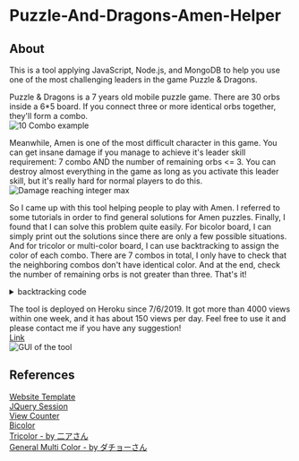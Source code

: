 # Puzzle-And-Dragons-Amen-Helper
## About
This is a tool applying JavaScript, Node.js, and MongoDB to help you use one of the most challenging leaders in the game Puzzle &amp; Dragons.  
  
Puzzle &amp; Dragons is a 7 years old mobile puzzle game. There are 30 orbs inside a 6*5 board. If you connect three or more identical orbs together, they'll form a combo.  
![10 Combo example](https://github.com/joeychang0204/Puzzle-And-Dragons-Amen-Helper/blob/master/public/images/10C.png)
  
Meanwhile, Amen is one of the most difficult character in this game. You can get insane damage if you manage to achieve it's leader skill requirement: 7 combo AND the number of remaining orbs <= 3. You can destroy almost everything in the game as long as you activate this leader skill, but it's really hard for normal players to do this.  
![Damage reaching integer max](https://github.com/joeychang0204/Puzzle-And-Dragons-Amen-Helper/blob/master/public/images/intMax.png)

So I came up with this tool helping people to play with Amen. I referred to some tutorials in order to find general solutions for Amen puzzles. Finally, I found that I can solve this problem quite easily. For bicolor board, I can simply print out the solutions since there are only a few possible situations. And for tricolor or multi-color board, I can use backtracking to assign the color of each combo. There are 7 combos in total, I only have to check that the neighboring combos don't have identical color. And at the end, check the number of remaining orbs is not greater than three. That's it!  

<details><summary>backtracking code</summary>
<p>

```javascript
function pickColor(remain, combo, rules){
    function dfs(curAns, curCombo){
        if (Math.min(...remain) < 0)
            return;
        // check the neighbors spcified in rules to be different
        for(var i=0; i<rules.length; i++){
            if(curCombo > Math.max(rules[i][0], rules[i][1])){
                if(curAns[rules[i][0]] == curAns[rules[i][1]])
                    return;
            }
        }
        // found a valid solution
        if(curCombo == combo.length){
            // use the remain drops
            for(var i=0; i<remain.length; i++){
                for(var r=remain[i]; r>0; r--)
                    curAns.push(i);
            }
            permutes.push(curAns);
            return;
        }
        // backtracking
        for(var i=0; i<remain.length; i++){
            if(remain[i] >= combo[curCombo]){
                remain[i] -= combo[curCombo];
                dfs(curAns.concat([i]), curCombo+1);
                remain[i] += combo[curCombo];
            }
        }
    }
    dfs([], 0);
}
```
</p></details>
  
The tool is deployed on Heroku since 7/6/2019. It got more than 4000 views within one week, and it has about 150 views per day. Feel free to use it and please contact me if you have any suggestion!   
[Link](https://puzzle-and-dragons-amen-helper.herokuapp.com/)  
![GUI of the tool](https://github.com/joeychang0204/Puzzle-And-Dragons-Amen-Helper/blob/master/public/images/GUI.png)  
  

## References
[Website Template](https://github.com/google/web-starter-kit)  
[JQuery Session](https://github.com/AlexChittock/JQuery-Session-Plugin)  
[View Counter](https://bootsnipp.com/snippets/5K6WW)  
[Bicolor](http://h-pon.doorblog.jp/archives/51705365.html)  
[Tricolor - by 二アさん](https://www.youtube.com/watch?v=EN_84_OdjqI)  
[General Multi Color - by ダチョーさん](https://www.youtube.com/watch?v=Yv5w9u-qlhI)

